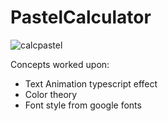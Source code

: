# PastelCalculator

![calcpastel](https://github.com/aishwarya1735/PastelCalculator/assets/83745638/1e09a122-f95d-4ae3-a09b-ff053483277a)

Concepts worked upon: 
- Text Animation typescript effect
- Color theory
- Font style from google fonts

